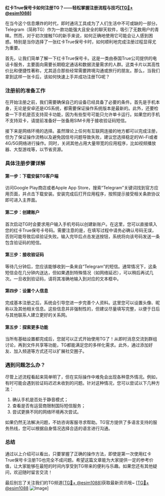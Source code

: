**红卡True保号卡如何注册TG？——轻松掌握注册流程与技巧[[TG💪+ @esim1088](https://t.me/s/esim1088)]**

在当今这个信息爆炸的时代，即时通讯工具成为了人们生活中不可或缺的一部分。Telegram（简称TG）作为一款功能强大且安全的聊天软件，吸引了无数用户的青睐。然而，对于初次接触TG的新手来说，如何正确地使用它可能会让人感到困惑。特别是当你选择了一张红卡True保号卡时，如何顺利地完成注册过程显得尤为重要。

首先，让我们简单了解一下红卡True保号卡。这是一类由泰国True公司提供的电话卡服务，主要面向需要长期稳定通话和数据流量需求的人群。这类卡片以其高性价比和便捷性著称，尤其适合那些经常需要跨境沟通或旅行的朋友。那么，当我们拿到这样一张卡后，该如何快速上手并成功注册TG呢？

### 注册前的准备工作

在开始注册之前，我们需要确保自己的设备已经具备了必要的条件。首先是手机本身，无论是安卓还是iOS系统，都需要保证操作系统版本是最新的。此外，还要检查一下手机是否支持双卡功能，因为有些型号可能只允许单卡运行。如果您的手机不支持双卡，请提前准备好一张备用SIM卡用于接收验证码短信。

接下来是网络环境的选择。虽然理论上任何有互联网连接的地方都可以完成注册，但为了保证操作流畅以及避免因信号问题导致失败，建议您选择稳定的Wi-Fi或者4G/5G网络进行操作。同时，关闭其他占用大量带宽的应用程序，比如视频播放器、大型游戏等，以节省资源。

### 具体注册步骤详解

#### 第一步：下载安装TG客户端
访问Google Play商店或者Apple App Store，搜索“Telegram”关键词找到官方应用页面，并点击下载安装。安装完成后打开应用程序，按照提示接受相关条款协议即可进入主界面。

#### 第二步：创建账户
首次启动TG时会要求用户输入手机号码以创建新账户。在这里，您可以直接填入您的红卡True保号卡号码。需要注意的是，在填写过程中请务必确认号码无误，否则可能导致后续验证失败。输入完毕后点击发送按钮，系统将向该号码发送一条包含验证码的短信。

#### 第三步：接收验证码
等待几分钟后，您应该能够收到一条来自“Telegram”的短信。通常情况下，这条短信会在几分钟内送达，但如果遇到特殊情况（如网络延迟），可以稍后再试几次。一旦收到验证码，请将其准确地输入到对应的文本框中。

#### 第四步：设置个人信息
完成基本注册之后，系统会引导您进一步完善个人资料。这里您可以设置头像、昵称以及其他相关信息。这些信息并非强制性的，但建议尽量填写完整，以便于日后与其他联系人建立更好的关系网。

#### 第五步：探索更多功能
当所有基础设置都完成后，您就可以正式开始使用TG了！从即时消息交流到群组讨论，再到文件共享等功能，TG都能满足您的多样化需求。此外，通过添加好友、加入频道等方式还可以扩展社交圈子。

### 遇到问题怎么办？

尽管上述流程看起来简单明了，但在实际操作中难免会出现各种意外情况。例如，有时可能会遇到验证码迟迟未收到的问题。针对这种情况，您可以尝试以下几种方法：

1. 确认手机是否处于静音模式；
2. 查看是否有运营商限制国际短信服务；
3. 尝试更换不同的网络环境再次尝试。

如果仍然无法解决问题，不妨咨询客服寻求帮助。TG官方提供了多语言支持的服务热线，您可以根据自身情况选择合适的语言进行沟通。

### 总结

通过以上介绍可以看出，只要掌握了正确的操作方法，即使是第一次使用红卡True保号卡注册TG也完全不成问题。希望这篇文章能为大家提供一定的参考价值，让大家能够在最短的时间内享受到TG带来的便利与乐趣。如果您还有其他疑问，欢迎随时留言交流！

最后别忘了关注我们的TG频道[[TG💪+ @esim1088](https://t.me/s/esim1088)]获取最新资讯哦~ [[TG💪+ @esim1088](https://t.me/s/esim1088) ![Image](https://i.postimg.cc/4NQfJmqS/Snipaste-2025-05-13-00-14-12.png)]